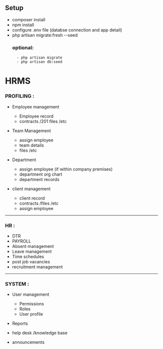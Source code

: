 ## Setup
- composer install
- npm install
- configure .env file (databse connection and app detail)
- php artisan migrate:fresh --seed
    ### optional:
        - php artisan migrate
        - php artisan db:seed


# HRMS
### PROFILING :
- Employee management
    - Employee record
    - contracts /201 files /etc

- Team Management
    - assign employee
    - team details
    - files /etc

- Department
    - assign employee (if within company premises)
    - department org chart
    - department records

- client management
    - client record
    - contracts /files /etc
    - assign employee
---

### HR :
- DTR
- PAYROLL
- Absent management
- Leave management
- Time schedules
- post job vacancies
- recruitment management
---

### SYSTEM :
- User management
    - Permissions
    - Roles
    - User profile

- Reports
- help desk /knowledge base
- announcements
